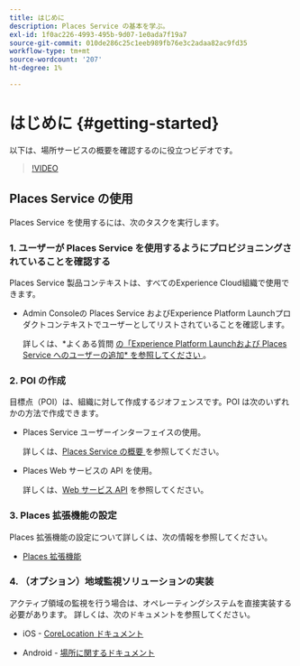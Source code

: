```yaml
---
title: はじめに
description: Places Service の基本を学ぶ。
exl-id: 1f0ac226-4993-495b-9d07-1e0ada7f19a7
source-git-commit: 010de286c25c1eeb989fb76e3c2adaa82ac9fd35
workflow-type: tm+mt
source-wordcount: '207'
ht-degree: 1%

---
```


# はじめに {#getting-started}

以下は、場所サービスの概要を確認するのに役立つビデオです。

<!--
Test of different youtube link for exl
-->

>[!VIDEO](https://video.tv.adobe.com/v/41647)

## Places Service の使用

Places Service を使用するには、次のタスクを実行します。

### 1. ユーザーが Places Service を使用するようにプロビジョニングされていることを確認する

Places Service 製品コンテキストは、すべてのExperience Cloud組織で使用できます。

* Admin Consoleの Places Service およびExperience Platform Launchプロダクトコンテキストでユーザーとしてリストされていることを確認します。

  詳しくは、*よくある質問 [ の「Experience Platform Launchおよび Places Service へのユーザーの追加* を参照してください ](/help/places-gain-access.md)。


### 2. POI の作成

目標点（POI）は、組織に対して作成するジオフェンスです。POI は次のいずれかの方法で作成できます。

* Places Service ユーザーインターフェイスの使用。

  詳しくは、[Places Service の概要 ](/help/poi-mgmt-ui/poi-mgmt-ui-overview.md) を参照してください。

* Places Web サービスの API を使用。

  詳しくは、[Web サービス API](/help/web-service-api/places-web-services.md) を参照してください。


### 3. Places 拡張機能の設定

Places 拡張機能の設定について詳しくは、次の情報を参照してください。

* [Places 拡張機能](/help/places-ext-aep-sdks/places-extension/places-extension.md)

### 4. （オプション）地域監視ソリューションの実装

アクティブ領域の監視を行う場合は、オペレーティングシステムを直接実装する必要があります。 詳しくは、次のドキュメントを参照してください。

* iOS - [CoreLocation ドキュメント ](https://developer.apple.com/documentation/corelocation/monitoring_the_user_s_proximity_to_geographic_regions)

* Android - [ 場所に関するドキュメント ](https://developer.android.com/training/location/geofencing)
